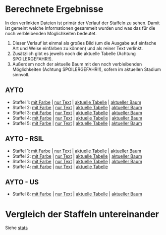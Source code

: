# Berechnete Ergebnisse

In den verlinkten Dateien ist primär der Verlauf der Staffeln zu sehen. Damit
ist gemeint welche Informationen gesammelt wurden und was das für die noch
verbleibenden Möglichkeiten bedeutet.

1. Dieser Verlauf ist einmal als großes Bild (um die Ausgabe auf einfache Art und
Weise einfärben zu können) und als reiner Text verlinkt.
3. Zusätzlich gibt es jeweils noch die aktuelle Tabelle (Achtung SPOILERGEFAHR!!).
4. Außerdem noch der aktuelle Baum mit den noch verbleibenden Möglichkeiten (Achtung
SPOILERGEFAHR!!), sofern im aktuellen Stadium sinnvoll.

## AYTO
- Staffel 1: [mit Farbe](s01/s01.col.png) | [nur Text](s01/s01.out) | [aktuelle Tabelle](s01/s01_tab.png) | [aktueller Baum](s01/s01.pdf)
- Staffel 2: [mit Farbe](s02/s02.col.png) | [nur Text](s02/s02.out) | [aktuelle Tabelle](s02/s02_tab.png) | [aktueller Baum](s02/s02.pdf)
- Staffel 3: [mit Farbe](s03/s03.col.png) | [nur Text](s03/s03.out) | [aktuelle Tabelle](s03/s03_tab.png) | [aktueller Baum](s03/s03.pdf)
- Staffel 4: [mit Farbe](s04/s04.col.png) | [nur Text](s04/s04.out) | [aktuelle Tabelle](s04/s04_tab.png) | [aktueller Baum](s04/s04.pdf)
- Staffel 5: [mit Farbe](s05/s05.col.png) | [nur Text](s05/s05.out) | [aktuelle Tabelle](s05/s05_tab.png) | [aktueller Baum](s05/s05.pdf)

## AYTO - RSIL
- Staffel 1: [mit Farbe](s01r/s01r.col.png) | [nur Text](s01r/s01r.out) | [aktuelle Tabelle](s01r/s01r_tab.png) | [aktueller Baum](s01r/s01r.pdf)
- Staffel 2: [mit Farbe](s02r/s02r.col.png) | [nur Text](s02r/s02r.out) | [aktuelle Tabelle](s02r/s02r_tab.png) | [aktueller Baum](s02r/s02r.pdf)
- Staffel 3: [mit Farbe](s03r/s03r.col.png) | [nur Text](s03r/s03r.out) | [aktuelle Tabelle](s03r/s03r_tab.png) | [aktueller Baum](s03r/s03r.pdf)
- Staffel 4: [mit Farbe](s04r/s04r.col.png) | [nur Text](s04r/s04r.out) | [aktuelle Tabelle](s04r/s04r_tab.png)

## AYTO - US
- Staffel 8: [mit Farbe](us08/us08.col.png) | [nur Text](us08/us08.out) | [aktuelle Tabelle](us08/us08_tab.png) | [aktueller Baum](us08/us08.pdf)

# Vergleich der Staffeln untereinander

Siehe [stats](stats.html)

